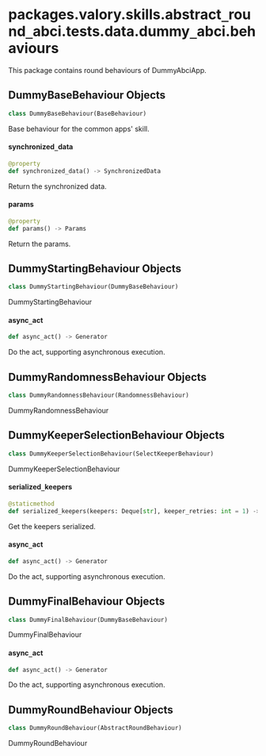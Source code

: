 <a id="packages.valory.skills.abstract_round_abci.tests.data.dummy_abci.behaviours"></a>

# packages.valory.skills.abstract`_`round`_`abci.tests.data.dummy`_`abci.behaviours

This package contains round behaviours of DummyAbciApp.

<a id="packages.valory.skills.abstract_round_abci.tests.data.dummy_abci.behaviours.DummyBaseBehaviour"></a>

## DummyBaseBehaviour Objects

```python
class DummyBaseBehaviour(BaseBehaviour)
```

Base behaviour for the common apps' skill.

<a id="packages.valory.skills.abstract_round_abci.tests.data.dummy_abci.behaviours.DummyBaseBehaviour.synchronized_data"></a>

#### synchronized`_`data

```python
@property
def synchronized_data() -> SynchronizedData
```

Return the synchronized data.

<a id="packages.valory.skills.abstract_round_abci.tests.data.dummy_abci.behaviours.DummyBaseBehaviour.params"></a>

#### params

```python
@property
def params() -> Params
```

Return the params.

<a id="packages.valory.skills.abstract_round_abci.tests.data.dummy_abci.behaviours.DummyStartingBehaviour"></a>

## DummyStartingBehaviour Objects

```python
class DummyStartingBehaviour(DummyBaseBehaviour)
```

DummyStartingBehaviour

<a id="packages.valory.skills.abstract_round_abci.tests.data.dummy_abci.behaviours.DummyStartingBehaviour.async_act"></a>

#### async`_`act

```python
def async_act() -> Generator
```

Do the act, supporting asynchronous execution.

<a id="packages.valory.skills.abstract_round_abci.tests.data.dummy_abci.behaviours.DummyRandomnessBehaviour"></a>

## DummyRandomnessBehaviour Objects

```python
class DummyRandomnessBehaviour(RandomnessBehaviour)
```

DummyRandomnessBehaviour

<a id="packages.valory.skills.abstract_round_abci.tests.data.dummy_abci.behaviours.DummyKeeperSelectionBehaviour"></a>

## DummyKeeperSelectionBehaviour Objects

```python
class DummyKeeperSelectionBehaviour(SelectKeeperBehaviour)
```

DummyKeeperSelectionBehaviour

<a id="packages.valory.skills.abstract_round_abci.tests.data.dummy_abci.behaviours.DummyKeeperSelectionBehaviour.serialized_keepers"></a>

#### serialized`_`keepers

```python
@staticmethod
def serialized_keepers(keepers: Deque[str], keeper_retries: int = 1) -> str
```

Get the keepers serialized.

<a id="packages.valory.skills.abstract_round_abci.tests.data.dummy_abci.behaviours.DummyKeeperSelectionBehaviour.async_act"></a>

#### async`_`act

```python
def async_act() -> Generator
```

Do the act, supporting asynchronous execution.

<a id="packages.valory.skills.abstract_round_abci.tests.data.dummy_abci.behaviours.DummyFinalBehaviour"></a>

## DummyFinalBehaviour Objects

```python
class DummyFinalBehaviour(DummyBaseBehaviour)
```

DummyFinalBehaviour

<a id="packages.valory.skills.abstract_round_abci.tests.data.dummy_abci.behaviours.DummyFinalBehaviour.async_act"></a>

#### async`_`act

```python
def async_act() -> Generator
```

Do the act, supporting asynchronous execution.

<a id="packages.valory.skills.abstract_round_abci.tests.data.dummy_abci.behaviours.DummyRoundBehaviour"></a>

## DummyRoundBehaviour Objects

```python
class DummyRoundBehaviour(AbstractRoundBehaviour)
```

DummyRoundBehaviour

